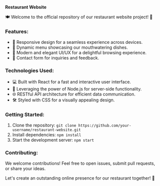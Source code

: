 
**Restaurant Website**

🍽️ Welcome to the official repository of our restaurant website project! 🍷

### Features:
- 📱 Responsive design for a seamless experience across devices.
- 🍔 Dynamic menu showcasing our mouthwatering dishes.
- 🎨 Modern and elegant UI/UX for a delightful browsing experience.
- 💌 Contact form for inquiries and feedback.

### Technologies Used:
- 💻 Built with React for a fast and interactive user interface.
- 🚀 Leveraging the power of Node.js for server-side functionality.
- 🌐 RESTful API architecture for efficient data communication.
- 🛠️ Styled with CSS for a visually appealing design.

### Getting Started:
1. Clone the repository: `git clone https://github.com/your-username/restaurant-website.git`
2. Install dependencies: `npm install`
3. Start the development server: `npm start`

### Contributing:
We welcome contributions! Feel free to open issues, submit pull requests, or share your ideas.

Let's create an outstanding online presence for our restaurant together! 🌟
